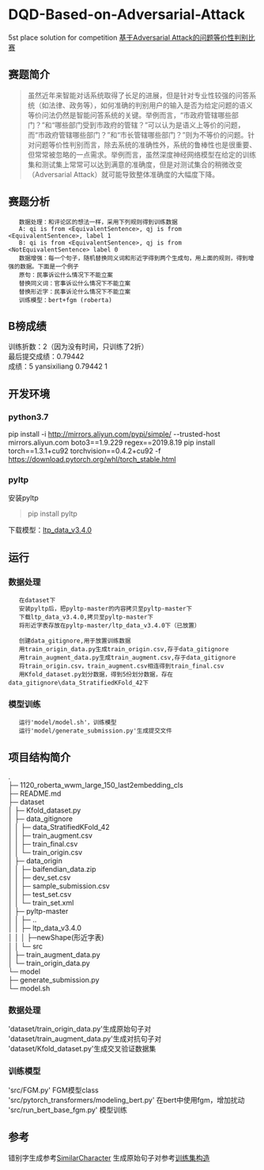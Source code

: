 # DQD-Based-on-Adversarial-Attack
5st place solution for competition [基于Adversarial Attack的问题等价性判别比赛](https://www.biendata.com/competition/2019diac/)

## 赛题简介
>虽然近年来智能对话系统取得了长足的进展，但是针对专业性较强的问答系统（如法律、政务等），如何准确的判别用户的输入是否为给定问题的语义等价问法仍然是智能问答系统的关键。举例而言，“市政府管辖哪些部门？”和“哪些部门受到市政府的管辖？”可以认为是语义上等价的问题，而“市政府管辖哪些部门？”和“市长管辖哪些部门？”则为不等价的问题。针对问题等价性判别而言，除去系统的准确性外，系统的鲁棒性也是很重要、但常常被忽略的一点需求。举例而言，虽然深度神经网络模型在给定的训练集和测试集上常常可以达到满意的准确度，但是对测试集合的稍微改变（Adversarial Attack）就可能导致整体准确度的大幅度下降。

## 赛题分析
       数据处理：和评论区的想法一样，采用下列规则得到训练数据
       A: qi is from <EquivalentSentence>, qj is from <EquivalentSentence>, label 1
       B: qi is from <EquivalentSentence>, qj is from <NotEquivalentSentence> label 0
       数据增强：每一个句子，随机替换同义词和形近字得到两个生成句，用上面的规则，得到增强的数据。下面是一个例子
       原句：民事诉讼什么情况下不能立案
       替换同义词：官事诉讼什么情况下不能立案
       替换形近字：民事诉沦什么情况下不能立案
       训练模型：bert+fgm (roberta)

## B榜成绩
训练折数：2（因为没有时间，只训练了2折）  
最后提交成绩：0.79442  
成绩：5	yansixiliang      0.79442	     1  

## 开发环境

### python3.7 

pip install -i http://mirrors.aliyun.com/pypi/simple/ --trusted-host mirrors.aliyun.com  boto3==1.9.229 regex==2019.8.19
pip install torch==1.3.1+cu92 torchvision==0.4.2+cu92 -f https://download.pytorch.org/whl/torch_stable.html

### pyltp
安装pyltp  
>pip install pyltp  

下载模型：[ltp_data_v3.4.0 ](https://pan.baidu.com/share/link?shareid=1988562907&uk=2738088569#list/path=%2F&parentPath=%2F)


## 运行
### 数据处理
       
       在dataset下
       安装pyltp后，把pyltp-master的内容拷贝至pyltp-master下
       下载ltp_data_v3.4.0,拷贝至pyltp-master下
       将形近字表存放在pyltp-master/ltp_data_v3.4.0下（已放置）
       
       创建data_gitignore,用于放置训练数据
       用train_origin_data.py生成train_origin.csv,存于data_gitignore
       用train_augment_data.py生成train_augment.csv,存于data_gitignore
       将train_origin.csv，train_augment.csv相连得到train_final.csv
       用Kfold_dataset.py划分数据，得到5份划分数据，存在data_gitignore\data_StratifiedKFold_42下
       
### 模型训练
       
       运行'model/model.sh'，训练模型
       运行'model/generate_submission.py'生成提交文件


## 项目结构简介
.  
├─ 1120_roberta_wwm_large_150_last2embedding_cls  
├─ README.md  
├─ dataset  
│    ├─ Kfold_dataset.py  
│    ├─ data_gitignore  
│    │    ├─ data_StratifiedKFold_42  
│    │    ├─ train_augment.csv  
│    │    ├─ train_final.csv  
│    │    └─ train_origin.csv  
│    ├─ data_origin  
│    │    ├─ baifendian_data.zip  
│    │    ├─ dev_set.csv  
│    │    ├─ sample_submission.csv  
│    │    ├─ test_set.csv  
│    │    └─ train_set.xml  
│    ├─ pyltp-master  
│    │    ├─ ..  
│    │    ├─ ltp_data_v3.4.0  
│    │    │    ├─newShape(形近字表)  
│    │    └─ src  
│    ├─ train_augment_data.py  
│    └─ train_origin_data.py  
└─ model  
       ├─ generate_submission.py  
       └─ model.sh  

### 数据处理

'dataset/train_origin_data.py'生成原始句子对  
'dataset/train_augment_data.py'生成对抗句子对  
'dataset/Kfold_dataset.py'生成交叉验证数据集  

### 训练模型

'src/FGM.py' FGM模型class  
'src/pytorch_transformers/modeling_bert.py' 在bert中使用fgm，增加扰动  
'src/run_bert_base_fgm.py' 模型训练  

## 参考
错别字生成参考[SimilarCharacter](https://github.com/contr4l/SimilarCharacter)
生成原始句子对参考[训练集构造](https://www.biendata.com/forum/view_post_category/718/)




